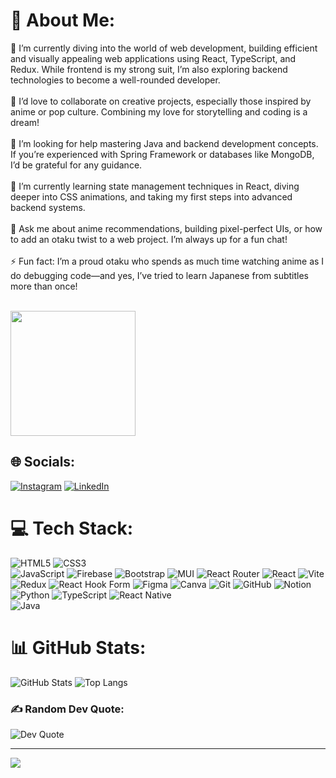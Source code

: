 # 💫 About Me:
🔭 I’m currently diving into the world of web development, building efficient and visually appealing web applications using React, TypeScript, and Redux. While frontend is my strong suit, I’m also exploring backend technologies to become a well-rounded developer.<br><br>👯 I’d love to collaborate on creative projects, especially those inspired by anime or pop culture. Combining my love for storytelling and coding is a dream!<br><br>🤝 I’m looking for help mastering Java and backend development concepts. If you’re experienced with Spring Framework or databases like MongoDB, I’d be grateful for any guidance.<br><br>🌱 I’m currently learning state management techniques in React, diving deeper into CSS animations, and taking my first steps into advanced backend systems.<br><br>💬 Ask me about anime recommendations, building pixel-perfect UIs, or how to add an otaku twist to a web project. I’m always up for a fun chat!<br><br>⚡ Fun fact: I’m a proud otaku who spends as much time watching anime as I do debugging code—and yes, I’ve tried to learn Japanese from subtitles more than once!<br><br>


<div style="display: flex; align-items: center;">
    <img src="https://media.tenor.com/iRkL6OMGhU4AAAAM/alarm.gif" width="200" />
    
</div>

## 🌐 Socials:
[![Instagram](https://img.shields.io/badge/Instagram-%23E4405F.svg?logo=Instagram&logoColor=white)](https://instagram.com/rufann.n) 
[![LinkedIn](https://img.shields.io/badge/LinkedIn-%230077B5.svg?logo=linkedin&logoColor=white)](https://www.linkedin.com/in/rufan-niyazl%C4%B1/) 

# 💻 Tech Stack:
![HTML5](https://img.shields.io/badge/html5-%23E34F26.svg?style=for-the-badge&logo=html5&logoColor=white) 
![CSS3](https://img.shields.io/badge/css3-%231572B6.svg?style=for-the-badge&logo=css3&logoColor=white)  
![JavaScript](https://img.shields.io/badge/javascript-%23323330.svg?style=for-the-badge&logo=javascript&logoColor=%23F7DF1E) 
![Firebase](https://img.shields.io/badge/firebase-%23039BE5.svg?style=for-the-badge&logo=firebase) 
![Bootstrap](https://img.shields.io/badge/bootstrap-%238511FA.svg?style=for-the-badge&logo=bootstrap&logoColor=white) 
![MUI](https://img.shields.io/badge/MUI-%230081CB.svg?style=for-the-badge&logo=mui&logoColor=white) 
![React Router](https://img.shields.io/badge/React_Router-CA4245?style=for-the-badge&logo=react-router&logoColor=white) 
![React](https://img.shields.io/badge/react-%2320232a.svg?style=for-the-badge&logo=react&logoColor=%2361DAFB) 
![Vite](https://img.shields.io/badge/vite-%23646CFF.svg?style=for-the-badge&logo=vite&logoColor=white) 
![Redux](https://img.shields.io/badge/redux-%23593d88.svg?style=for-the-badge&logo=redux&logoColor=white) 
![React Hook Form](https://img.shields.io/badge/React%20Hook%20Form-%23EC5990.svg?style=for-the-badge&logo=reacthookform&logoColor=white) 
![Figma](https://img.shields.io/badge/figma-%23F24E1E.svg?style=for-the-badge&logo=figma&logoColor=white) 
![Canva](https://img.shields.io/badge/Canva-%2300C4CC.svg?style=for-the-badge&logo=Canva&logoColor=white) 
![Git](https://img.shields.io/badge/git-%23F05033.svg?style=for-the-badge&logo=git&logoColor=white) 
![GitHub](https://img.shields.io/badge/github-%23121011.svg?style=for-the-badge&logo=github&logoColor=white) 
![Notion](https://img.shields.io/badge/Notion-%23000000.svg?style=for-the-badge&logo=notion&logoColor=white) 
![Python](https://img.shields.io/badge/python-3670A0?style=for-the-badge&logo=python&logoColor=ffdd54) 
![TypeScript](https://img.shields.io/badge/typescript-%23007ACC.svg?style=for-the-badge&logo=typescript&logoColor=white)
![React Native](https://img.shields.io/badge/react_native-%2320232a.svg?style=for-the-badge&logo=react&logoColor=%2361DAFB)  
![Java](https://img.shields.io/badge/java-%23ED8B00.svg?style=for-the-badge&logo=openjdk&logoColor=white) 


# 📊 GitHub Stats:
![GitHub Stats](https://github-readme-stats.vercel.app/api?username=rufanniyazli&hide_border=true&include_all_commits=false&count_private=false&bg_color=000000&title_color=ff7f00&text_color=00ff00&icon_color=00ff00)
![Top Langs](https://github-readme-stats.vercel.app/api/top-langs/?username=rufanniyazli&theme=dark&hide_border=true&include_all_commits=false&count_private=false&layout=compact&bg_color=000000&title_color=ff7f00&text_color=00ff00&icon_color=00ff00)

### ✍️ Random Dev Quote:
![Dev Quote](https://quotes-github-readme.vercel.app/api?type=vetical&theme=radical)

---
[![](https://visitcount.itsvg.in/api?id=rufanniyazli&icon=6&color=13)](https://visitcount.itsvg.in)
